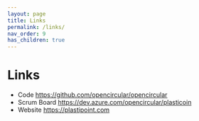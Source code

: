```yaml
---
layout: page
title: Links
permalink: /links/
nav_order: 9
has_children: true
---
```


<!-- This is the base Jekyll theme. You can find out more info about customizing your Jekyll theme, as well as basic Jekyll usage documentation at [jekyllrb.com](https://jekyllrb.com/)

You can find the source code for Minima at GitHub:
[jekyll][jekyll-organization] /
[minima](https://github.com/jekyll/minima)

You can find the source code for Jekyll at GitHub:
[jekyll][jekyll-organization] /
[jekyll](https://github.com/jekyll/jekyll)


[jekyll-organization]: https://github.com/jekyll -->

Links
=====

- Code <a href="https://github.com/opencircular/opencircular" target="_blank">https://github.com/opencircular/opencircular</a>
- Scrum Board <a href="https://dev.azure.com/opencircular/plasticoin" target="_blank">https://dev.azure.com/opencircular/plasticoin</a> 
- Website <a href="https://plastipoint.com" target="_blank">https://plastipoint.com</a>
